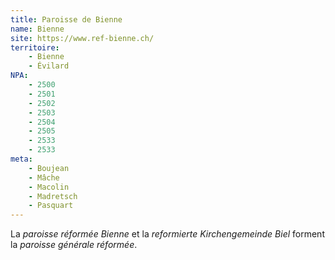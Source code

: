 ```yaml
---
title: Paroisse de Bienne
name: Bienne
site: https://www.ref-bienne.ch/
territoire:
    - Bienne
    - Évilard
NPA:
    - 2500
    - 2501
    - 2502
    - 2503
    - 2504
    - 2505
    - 2533
    - 2533
meta:
    - Boujean 
    - Mâche 
    - Macolin
    - Madretsch 
    - Pasquart
---
```


La *paroisse réformée Bienne* et la *reformierte Kirchengemeinde Biel* forment la *paroisse générale réformée*.